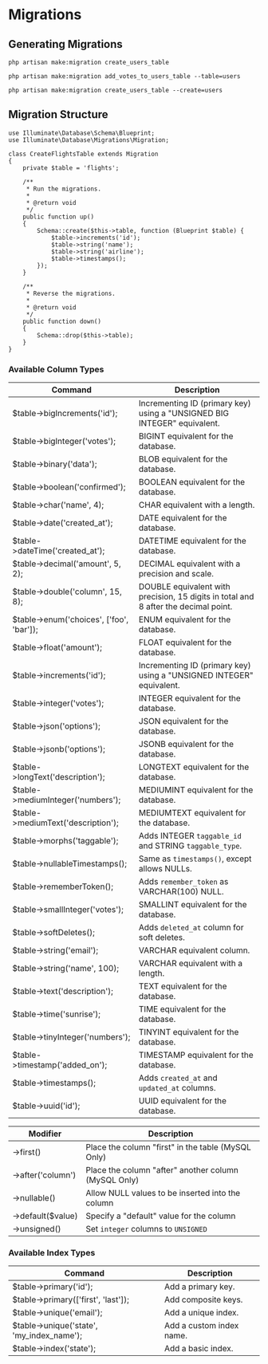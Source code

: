 # Migrations

## Generating Migrations

```
php artisan make:migration create_users_table

php artisan make:migration add_votes_to_users_table --table=users

php artisan make:migration create_users_table --create=users
```

## Migration Structure

```
use Illuminate\Database\Schema\Blueprint;
use Illuminate\Database\Migrations\Migration;

class CreateFlightsTable extends Migration
{
    private $table = 'flights';

    /**
     * Run the migrations.
     *
     * @return void
     */
    public function up()
    {
        Schema::create($this->table, function (Blueprint $table) {
            $table->increments('id');
            $table->string('name');
            $table->string('airline');
            $table->timestamps();
        });
    }

    /**
     * Reverse the migrations.
     *
     * @return void
     */
    public function down()
    {
        Schema::drop($this->table);
    }
}
```

### Available Column Types

Command | Description
------- | -----------
$table->bigIncrements('id'); | Incrementing ID (primary key) using a "UNSIGNED BIG INTEGER" equivalent.
$table->bigInteger('votes'); | BIGINT equivalent for the database.
$table->binary('data'); | BLOB equivalent for the database.
$table->boolean('confirmed'); | BOOLEAN equivalent for the database.
$table->char('name', 4); | CHAR equivalent with a length.
$table->date('created_at'); | DATE equivalent for the database.
$table->dateTime('created_at'); | DATETIME equivalent for the database.
$table->decimal('amount', 5, 2); | DECIMAL equivalent with a precision and scale.
$table->double('column', 15, 8); | DOUBLE equivalent with precision, 15 digits in total and 8 after the decimal point.
$table->enum('choices', ['foo', 'bar']); | ENUM equivalent for the database.
$table->float('amount'); | FLOAT equivalent for the database.
$table->increments('id'); | Incrementing ID (primary key) using a "UNSIGNED INTEGER" equivalent.
$table->integer('votes'); | INTEGER equivalent for the database.
$table->json('options'); | JSON equivalent for the database.
$table->jsonb('options'); | JSONB equivalent for the database.
$table->longText('description'); | LONGTEXT equivalent for the database.
$table->mediumInteger('numbers'); | MEDIUMINT equivalent for the database.
$table->mediumText('description'); | MEDIUMTEXT equivalent for the database.
$table->morphs('taggable'); | Adds INTEGER `taggable_id` and STRING `taggable_type`.
$table->nullableTimestamps(); | Same as `timestamps()`, except allows NULLs.
$table->rememberToken(); | Adds `remember_token` as VARCHAR(100) NULL.
$table->smallInteger('votes'); | SMALLINT equivalent for the database.
$table->softDeletes(); | Adds `deleted_at` column for soft deletes.
$table->string('email'); | VARCHAR equivalent column.
$table->string('name', 100); | VARCHAR equivalent with a length.
$table->text('description'); | TEXT equivalent for the database.
$table->time('sunrise'); | TIME equivalent for the database.
$table->tinyInteger('numbers'); | TINYINT equivalent for the database.
$table->timestamp('added_on'); | TIMESTAMP equivalent for the database.
$table->timestamps(); | Adds `created_at` and `updated_at` columns.
$table->uuid('id'); | UUID equivalent for the database.

Modifier | Description
-------- | -----------
->first() | Place the column "first" in the table (MySQL Only)
->after('column') | Place the column "after" another column (MySQL Only)
->nullable() | Allow NULL values to be inserted into the column
->default($value) | Specify a "default" value for the column
->unsigned() | Set `integer` columns to `UNSIGNED`

### Available Index Types

Command | Description
------- | -----------
$table->primary('id'); | Add a primary key.
$table->primary(['first', 'last']); | Add composite keys.
$table->unique('email'); | Add a unique index.
$table->unique('state', 'my_index_name'); | Add a custom index name.
$table->index('state'); | Add a basic index.
